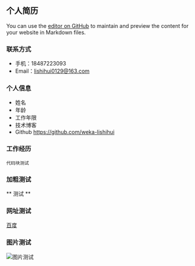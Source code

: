 ## 个人简历

You can use the [editor on GitHub](https://github.com/weka-lishihui/lishihui.github.io/edit/master/index.md) to maintain and preview the content for your website in Markdown files.

### 联系方式
- 手机：18487223093
- Email：lishihui0129@163.com
### 个人信息
- 姓名
- 年龄
- 工作年限
- 技术博客
- Github https://github.com/weka-lishihui
### 工作经历


```
代码块测试
```
### 加粗测试
** 测试 **


### 网址测试
[百度](http://www.baidu.com)

### 图片测试

![图片测试](https://github.com/weka-lishihui/lishihui.github.io/blob/master/timg.jpg?raw=true)

